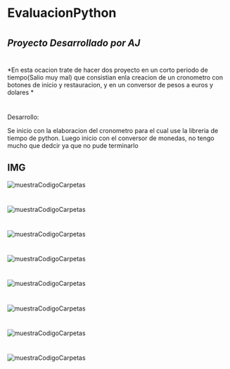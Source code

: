 # EvaluacionPython
#
## *Proyecto Desarrollado por AJ*
#
#
*En esta ocacion trate de hacer dos proyecto en un corto periodo de tiempo(Salio muy mal) que consistian enla creacion de un cronometro con botones de inicio y restauracion, y en un conversor de pesos a euros y dolares *
#
#
Desarrollo:

Se inicio con la elaboracion del cronometro para el cual use la libreria de tiempo de python. Luego inicio con el conversor de monedas, no tengo mucho que dedcir ya que no pude terminarlo

## IMG

![muestraCodigoCarpetas](https://github.com/Jhuset2003/EvaluacionPython/blob/main/IMG/Captura%20de%20pantalla%20(11).png)
#
![muestraCodigoCarpetas](https://github.com/Jhuset2003/EvaluacionPython/blob/main/IMG/Captura%20de%20pantalla%20(12).png)
#
![muestraCodigoCarpetas](https://github.com/Jhuset2003/EvaluacionPython/blob/main/IMG/Captura%20de%20pantalla%20(13).png)
#
![muestraCodigoCarpetas](https://github.com/Jhuset2003/EvaluacionPython/blob/main/IMG/Captura%20de%20pantalla%20(14).png)
#
![muestraCodigoCarpetas](https://github.com/Jhuset2003/EvaluacionPython/blob/main/IMG/Captura%20de%20pantalla%20(15).png)
#
![muestraCodigoCarpetas](https://github.com/Jhuset2003/EvaluacionPython/blob/main/IMG/Captura%20de%20pantalla%20(16).png)
#
![muestraCodigoCarpetas](https://github.com/Jhuset2003/EvaluacionPython/blob/main/IMG/Captura%20de%20pantalla%20(17).png)
#
![muestraCodigoCarpetas](https://github.com/Jhuset2003/EvaluacionPython/blob/main/IMG/Captura%20de%20pantalla%20(18).png)





